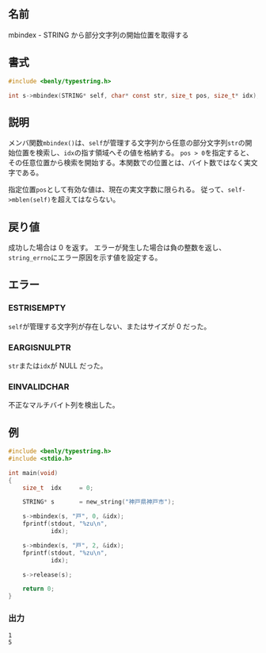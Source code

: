 ## 名前

mbindex - STRING から部分文字列の開始位置を取得する

## 書式

```c
#include <benly/typestring.h>

int s->mbindex(STRING* self, char* const str, size_t pos, size_t* idx);
```

## 説明

メンバ関数`mbindex()`は、`self`が管理する文字列から任意の部分文字列`str`の開始位置を検索し、`idx`の指す領域へその値を格納する。
`pos > 0`を指定すると、その任意位置から検索を開始する。本関数での位置とは、バイト数ではなく実文字である。

指定位置`pos`として有効な値は、現在の実文字数に限られる。
従って、`self->mblen(self)`を超えてはならない。

## 戻り値

成功した場合は 0 を返す。
エラーが発生した場合は負の整数を返し、`string_errno`にエラー原因を示す値を設定する。

## エラー

### ESTRISEMPTY

`self`が管理する文字列が存在しない、またはサイズが 0 だった。

### EARGISNULPTR

`str`または`idx`が NULL だった。

### EINVALIDCHAR

不正なマルチバイト列を検出した。

## 例

```c
#include <benly/typestring.h>
#include <stdio.h>

int main(void)
{
    size_t  idx     = 0;

    STRING* s       = new_string("神戸県神戸市");

    s->mbindex(s, "戸", 0, &idx);
    fprintf(stdout, "%zu\n",
            idx);

    s->mbindex(s, "戸", 2, &idx);
    fprintf(stdout, "%zu\n",
            idx);

    s->release(s);

    return 0;
}
```

### 出力

```
1
5
```
